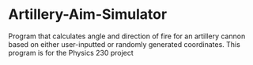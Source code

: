 # Artillery-Aim-Simulator
Program that calculates angle and direction of fire for an artillery cannon based on either user-inputted or randomly generated coordinates. This program is for the Physics 230 project

